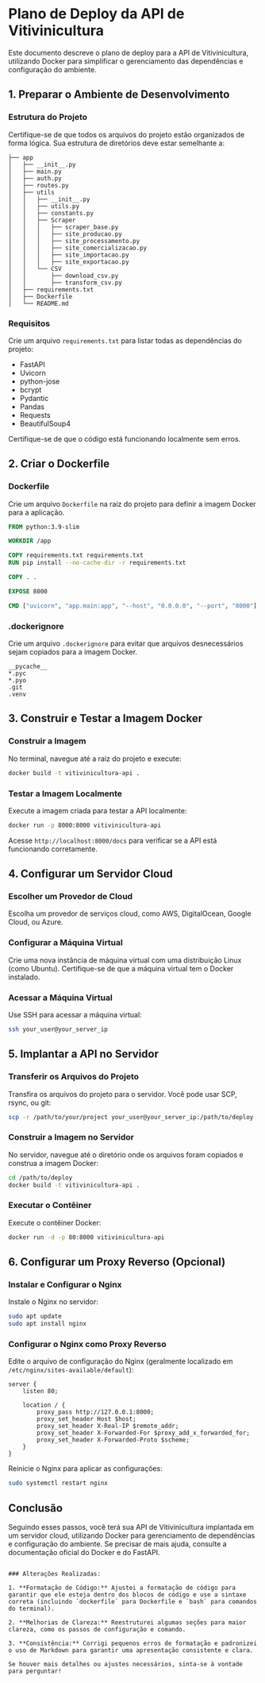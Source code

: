 # Plano de Deploy da API de Vitivinicultura

Este documento descreve o plano de deploy para a API de Vitivinicultura, utilizando Docker para simplificar o gerenciamento das dependências e configuração do ambiente.

## 1. Preparar o Ambiente de Desenvolvimento

### Estrutura do Projeto

Certifique-se de que todos os arquivos do projeto estão organizados de forma lógica. Sua estrutura de diretórios deve estar semelhante a:

```plaintext
├── app
│   ├── __init__.py
│   ├── main.py
│   ├── auth.py
│   ├── routes.py
│   ├── utils
│   │   ├── __init__.py
│   │   ├── utils.py
│   │   ├── constants.py
│   │   ├── Scraper
│   │   │   ├── scraper_base.py
│   │   │   ├── site_producao.py
│   │   │   ├── site_processamento.py
│   │   │   ├── site_comercializacao.py
│   │   │   ├── site_importacao.py
│   │   │   ├── site_exportacao.py
│   │   └── CSV
│   │       ├── download_csv.py
│   │       ├── transform_csv.py
│   ├── requirements.txt
│   ├── Dockerfile
│   └── README.md
```

### Requisitos

Crie um arquivo `requirements.txt` para listar todas as dependências do projeto:

- FastAPI
- Uvicorn
- python-jose
- bcrypt
- Pydantic
- Pandas
- Requests
- BeautifulSoup4

Certifique-se de que o código está funcionando localmente sem erros.

## 2. Criar o Dockerfile

### Dockerfile

Crie um arquivo `Dockerfile` na raiz do projeto para definir a imagem Docker para a aplicação.

```dockerfile
FROM python:3.9-slim

WORKDIR /app

COPY requirements.txt requirements.txt
RUN pip install --no-cache-dir -r requirements.txt

COPY . .

EXPOSE 8000

CMD ["uvicorn", "app.main:app", "--host", "0.0.0.0", "--port", "8000"]
```

### .dockerignore

Crie um arquivo `.dockerignore` para evitar que arquivos desnecessários sejam copiados para a imagem Docker.

```
__pycache__
*.pyc
*.pyo
.git
.venv
```

## 3. Construir e Testar a Imagem Docker

### Construir a Imagem

No terminal, navegue até a raiz do projeto e execute:

```bash
docker build -t vitivinicultura-api .
```

### Testar a Imagem Localmente

Execute a imagem criada para testar a API localmente:

```bash
docker run -p 8000:8000 vitivinicultura-api
```

Acesse `http://localhost:8000/docs` para verificar se a API está funcionando corretamente.

## 4. Configurar um Servidor Cloud

### Escolher um Provedor de Cloud

Escolha um provedor de serviços cloud, como AWS, DigitalOcean, Google Cloud, ou Azure.

### Configurar a Máquina Virtual

Crie uma nova instância de máquina virtual com uma distribuição Linux (como Ubuntu). Certifique-se de que a máquina virtual tem o Docker instalado.

### Acessar a Máquina Virtual

Use SSH para acessar a máquina virtual:

```bash
ssh your_user@your_server_ip
```

## 5. Implantar a API no Servidor

### Transferir os Arquivos do Projeto

Transfira os arquivos do projeto para o servidor. Você pode usar SCP, rsync, ou git:

```bash
scp -r /path/to/your/project your_user@your_server_ip:/path/to/deploy
```

### Construir a Imagem no Servidor

No servidor, navegue até o diretório onde os arquivos foram copiados e construa a imagem Docker:

```bash
cd /path/to/deploy
docker build -t vitivinicultura-api .
```

### Executar o Contêiner

Execute o contêiner Docker:

```bash
docker run -d -p 80:8000 vitivinicultura-api
```

## 6. Configurar um Proxy Reverso (Opcional)

### Instalar e Configurar o Nginx

Instale o Nginx no servidor:

```bash
sudo apt update
sudo apt install nginx
```

### Configurar o Nginx como Proxy Reverso

Edite o arquivo de configuração do Nginx (geralmente localizado em `/etc/nginx/sites-available/default`):

```nginx
server {
    listen 80;

    location / {
        proxy_pass http://127.0.0.1:8000;
        proxy_set_header Host $host;
        proxy_set_header X-Real-IP $remote_addr;
        proxy_set_header X-Forwarded-For $proxy_add_x_forwarded_for;
        proxy_set_header X-Forwarded-Proto $scheme;
    }
}
```

Reinicie o Nginx para aplicar as configurações:

```bash
sudo systemctl restart nginx
```

## Conclusão

Seguindo esses passos, você terá sua API de Vitivinicultura implantada em um servidor cloud, utilizando Docker para gerenciamento de dependências e configuração do ambiente. Se precisar de mais ajuda, consulte a documentação oficial do Docker e do FastAPI.
```

### Alterações Realizadas:

1. **Formatação de Código:** Ajustei a formatação de código para garantir que ele esteja dentro dos blocos de código e use a sintaxe correta (incluindo `dockerfile` para Dockerfile e `bash` para comandos do terminal).

2. **Melhorias de Clareza:** Reestruturei algumas seções para maior clareza, como os passos de configuração e comando.

3. **Consistência:** Corrigi pequenos erros de formatação e padronizei o uso de Markdown para garantir uma apresentação consistente e clara.

Se houver mais detalhes ou ajustes necessários, sinta-se à vontade para perguntar!